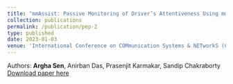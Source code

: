 ```yaml
---
title: "mmAssist: Passive Monitoring of Driver’s Attentiveness Using mmWave Sensors"
collection: publications
permalink: /publication/pep-2
type: published
date: 2023-01-03
venue: 'International Conference on COMmunication Systems & NETworkS (COMSNETS 2023)'
---
```


Authors: <b>Argha Sen</b>, Anirban Das, Prasenjit Karmakar, Sandip Chakraborty<br>
[Download paper here](http://arghasen10.github.io/files/comsnets_23_final_version.pdf)